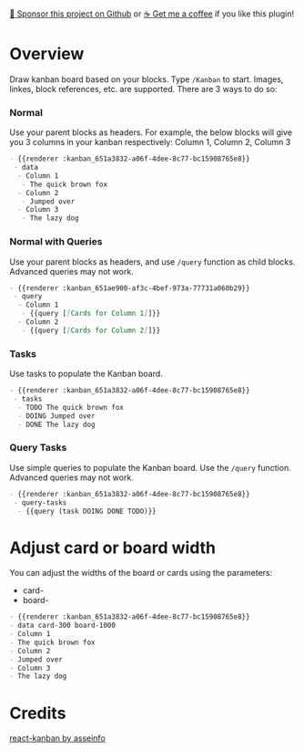 [:gift_heart: Sponsor this project on Github](https://github.com/sponsors/hkgnp) or [:coffee: Get me a coffee](https://www.buymeacoffee.com/hkgnp.dev) if you like this plugin!

# Overview

Draw kanban board based on your blocks. Type `/Kanban` to start. Images, linkes, block references, etc. are supported. There are 3 ways to do so:

### Normal

Use your parent blocks as headers. For example, the below blocks will give you 3 columns in your kanban respectively: Column 1, Column 2, Column 3

```md
- {{renderer :kanban_651a3832-a06f-4dee-8c77-bc15908765e8}}
 - data
  - Column 1
   - The quick brown fox
  - Column 2
   - Jumped over
  - Column 3
   - The lazy dog
```

### Normal with Queries

Use your parent blocks as headers, and use `/query` function as child blocks. Advanced queries may not work.

```md
- {{renderer :kanban_651ae900-af3c-4bef-973a-77731a060b29}}
 - query
  - Column 1
   - {{query [[Cards for Column 1]]}}
  - Column 2
   - {{query [[Cards for Column 2]]}}
```

### Tasks

Use tasks to populate the Kanban board.

```md
- {{renderer :kanban_651a3832-a06f-4dee-8c77-bc15908765e8}}
 - tasks
  - TODO The quick brown fox
  - DOING Jumped over
  - DONE The lazy dog
```

### Query Tasks

Use simple queries to populate the Kanban board. Use the `/query` function. Advanced queries may not work.

```md
- {{renderer :kanban_651a3832-a06f-4dee-8c77-bc15908765e8}}
 - query-tasks
  - {{query (task DOING DONE TODO)}}
```

# Adjust card or board width

You can adjust the widths of the board or cards using the parameters:

- card-<number in pixels>
- board-<number in pixels>

```md
- {{renderer :kanban_651a3832-a06f-4dee-8c77-bc15908765e8}}
- data card-300 board-1000
- Column 1
- The quick brown fox
- Column 2
- Jumped over
- Column 3
- The lazy dog
```

# Credits

[react-kanban by asseinfo](https://github.com/asseinfo/react-kanban)
